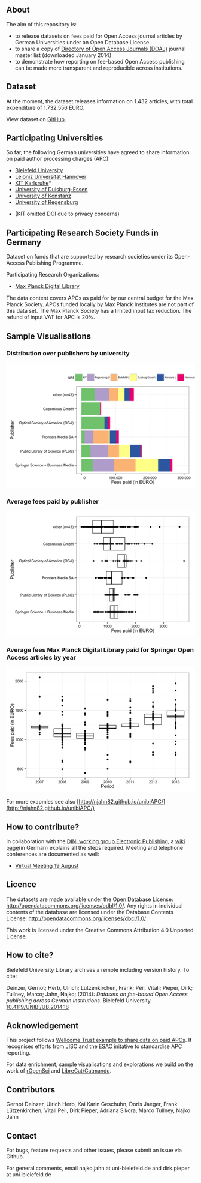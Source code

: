 ## About 

The aim of this repository is:

- to release datasets on fees paid for Open Access journal articles by German Universities under an Open Database License
- to share a copy of [Directory of Open Access Journals (DOAJ)](http://doaj.org/) journal master list (downloaded January 2014)
- to demonstrate how reporting on fee-based Open Access publishing can be made more transparent and reproducible across institutions.

## Dataset

At the moment, the dataset releases information on 1.432 articles, with total expenditure of 1.732.556 EURO.

View dataset on [GitHub](https://github.com/njahn82/unibiAPC/blob/master/data/apc_de.csv).

## Participating Universities

So far, the following German universities have agreed to share information on paid author processing charges (APC):

- [Bielefeld University](http://oa.uni-bielefeld.de/publikationsfonds.html)
- [Leibniz Universität Hannover](http://tib.uni-hannover.de/oafonds)
- [KIT Karlsruhe](http://www.bibliothek.kit.edu/cms/kit-publikationsfonds.php)*
- [University of Duisburg-Essen](https://www.uni-due.de/ub/open_access.shtml)
- [University of Konstanz](http://www.ub.uni-konstanz.de/openaccess/open-access-publikationsfonds-der-universitaet-konstanz/)
- [University of Regensburg](http://oa.uni-regensburg.de/)

* (KIT omitted DOI due to privacy concerns)

## Participating Research Society Funds in Germany

Dataset on funds that are supported by research societies under its Open-Access Publishing Programme.

Participating Research Organizations:

- [Max Planck Digital Library](http://www.mpdl.mpg.de/21-specials/50-open-access-publishing.html)

The data content covers APCs as paid for by our central budget for the Max Planck Society.  APCs funded locally by Max Planck Institutes are not part of this data set.  The Max Planck Society has a limited input tax reduction. The refund of input VAT for APC is 20%.

## Sample Visualisations

### Distribution over publishers by university

![](figure/plotPublisherAPC.png)


### Average fees paid by publisher



![](figure/plotAverageAPC.png)

### Average fees Max Planck Digital Library paid for Springer Open Access articles by year



![](figure/plotAverageSpringerMPDL.png)

For more exapmles see also [http://njahn82.github.io/unibiAPC/](http://njahn82.github.io/unibiAPC/)

## How to contribute?

In collaboration with the [DINI working group Electronic Publishing](http://dini.de/ag/e-pub1/), a [wiki page](https://github.com/njahn82/unibiAPC/wiki/Handreichung-Dateneingabe)(in German) explains all the steps required. Meeting and telephone conferences are documented as well:

* [Virtual Meeting 19 August](https://github.com/njahn82/unibiAPC/wiki/Protokoll-Kick-Off-19.-August)

## Licence

The datasets are made available under the Open Database License: http://opendatacommons.org/licenses/odbl/1.0/. Any rights in individual contents of the database are licensed under the Database Contents License: http://opendatacommons.org/licenses/dbcl/1.0/ 

This work is licensed under the Creative Commons Attribution 4.0 Unported License.

## How to cite?

Bielefeld University Library archives a remote including version history. To cite:

Deinzer, Gernot; Herb, Ulrich; Lützenkirchen, Frank;
Peil, Vitali; Pieper, Dirk; Tullney, Marco; Jahn, Najko; (2014): *Datasets on fee-based Open Access publishing across German Institutions*. Bielefeld University. [10.4119/UNIBI/UB.2014.18](http://dx.doi.org/10.4119/UNIBI/UB.2014.18)

## Acknowledgement

This project follows [Wellcome Trust example to share data on paid APCs](http://blog.wellcome.ac.uk/2014/03/28/the-cost-of-open-access-publishing-a-progress-report/). It recognises efforts from [JISC](https://www.jisc-collections.ac.uk/News/Releasing-open-data-about-Total-Cost-of-Ownership/) and the [ESAC initative](http://esac-initiative.org/) to standardise APC reporting. 

For data enrichment, sample visualisations and explorations we build on the work of [rOpenSci](http://ropensci.org/) and [LibreCat/Catmandu](http://librecat.org/).

## Contributors

Gernot Deinzer, Ulrich Herb, Kai Karin Geschuhn, Doris Jaeger, Frank Lützenkirchen, Vitali Peil, Dirk Pieper, Adriana Sikora, Marco Tullney, Najko Jahn

## Contact

For bugs, feature requests and other issues, please submit an issue via Github.

For general comments, email najko.jahn at uni-bielefeld.de and dirk.pieper at uni-bielefeld.de
